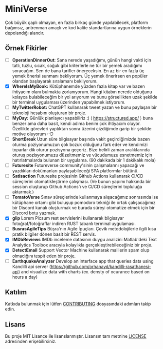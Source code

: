# MiniVerse
Çok büyük çaplı olmayan, en fazla birkaç günde yapılabilecek, platform bağımsız, antrenman amaçlı ve kod kalite standartlarına uygun örneklerin depolandığı alandır.

## Örnek Fikirler

- [ ] __OperationDinnerOut:__ Sana nerede yaşadığımı, günün hangi vakti için tatlı, tuzlu, sıcak, soğuk gibi kriterlerle ne tür bir yemek aradığımı soracağım. Sen de bana tarifler önereceksin. En az bir en fazla üç yemek önerisi sunmanı bekliyorum. Üç yemek önerirsen en popüler olandan başlayarak sıralamanı bekliyorum.
- [x] __WhereIsMyBook:__ Kütüphanemde yüzden fazla kitap var ve bazen ihtiyacım olanı bulmakta zorlanıyorum. Hangi kitabın nerede olduğunu kolayca bulabileceğim bir yol arıyorum ve bunu görsellikten uzak şekilde bir terminal uygulaması üzerinden yapabilmek istiyorum.
- [ ] __MyTwitterRobot:__ ChatGPT kullanarak tweet yazan ve bunu paylaşan bir teknoloji hesabını oluşturan bir proje. 
- [ ] __MyDay:__ Günlük planlayıcı yapabiliriz :) ( https://structured.app/ ) buna benzer ama daha basit, kendi adıma benim çok ihtiyacım oluyor. Özellikle görevleri yaptıktan sonra üzerini çizdiğimde garip bir şekilde motive oluyorum :-D
- [ ] __ShortBreak__ Uzun süre bilgisayar başında vakit geçirdiğimizde bazen oturma poziyonumuzun çok bozuk olduğunu fark eder ve kendimizi toparlar dik oturur pozisyona geçeriz. Bize belirli zaman aralıklarında oturuş pozisyonumuzu düzeltmemiz ve vücudumuzu esnetmemiz için hatırlatmalarda bulunan bir uygulama. (60 dakikada bir 1 dakikalık mola)
- [ ] __Futuresite__ Futureverse community'sinin çalışmalarını yapacağı ve yazdıkları dokümanları paylaşabileceği SPA platformlar bütünü.
- [ ] __Satisaction__ Futuresite projesinin Github Actions kullanarak CI/CD süreçlerini otomatikleştirme çalışması. (Ve bunun yapımı hakkında bir session oluşturup Github Actions'ı ve CI/CD süreçlerini topluluğa aktarmak.)
- [ ] __TomatoVerse__ Sınav süreçlerinde kullanmaya alışacağımız sonrasında ise kütüphane ortamı gibi buluşup pomodoro tekniği ile ortak çalışacağımız bir Discord kanalı oluşturmak ve burada süreyi otomatize etmek için bir Discord botu yazmak.
- [x] __glip__ Lorem Picsum rest servislerini kullanarak bilgisayar fotoğraf/fotoğraflar indiren RUST tabanlı terminal uygulaması.
- [ ] __BusrasAgileTips__ Büşra'nın Agile İpuçları. Çevik metodolojilerle ilgili kısa pratik bilgiler dönen basit bir REST servis.
- [x] __IMDbReviews__ IMDb inceleme datasının duygu analizini Matlab'deki Text Analytics Toolbox aracıyla kolaylıkla gerçekleştirebileceğiniz bir proje.
- [x] __DetectEmail__ Support Vector Machine kullanarak maillerin spam olup olmadığını tespit eden bir proje.
- [ ] __EarthquakeAnalyzer__ Develop an interface app that queries data using Kandilli api server (https://github.com/orhanayd/kandilli-rasathanesi-api) and visualize data with charts (ex. densty of ocurance based on hours a day)
## Katılım
Katkıda bulunmak için lütfen [CONTRIBUTING](CONTRIBUTING.md) dosyasındaki adımları takip edin.

## Lisans
Bu proje MIT Lisance ile lisanslanmıştır. Lisansın tam metnine [LICENSE](LICENSE) adresinden erişebilirsiniz.
